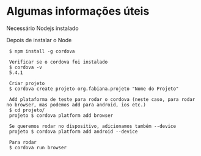 # Algumas informações úteis

Necessário Nodejs instalado

Depois de instalar o Node
  
     $ npm install -g cordova
     
     Verificar se o cordova foi instalado
     $ cordova -v
     5.4.1
     
     Criar projeto
     $ cordova create projeto org.fabiana.projeto "Nome do Projeto"
     
     Add plataforma de teste para rodar o cordova (neste caso, para rodar no browser, mas podemos add para android, ios etc.)
     $ cd projeto/
     projeto $ cordova platform add browser
     
     Se queremos rodar no dispositivo, adicionamos também --device
     projeto $ cordova platform add android --device
     
     Para rodar
     $ cordova run browser
     



